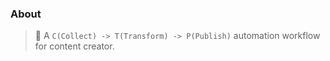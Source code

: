 ### About

> 🐝 A `C(Collect) -> T(Transform) -> P(Publish)` automation workflow for content creator.
